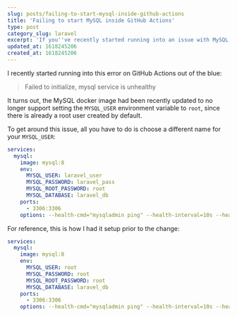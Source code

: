 ```yaml
---
slug: posts/failing-to-start-mysql-inside-github-actions
title: 'Failing to start MySQL inside GitHub Actions'
type: post
category_slug: laravel
excerpt: 'If you''ve recently started running into an issue with MySQL on GitHub Actions, you may need to update your MYSQL_USER variable.'
updated_at: 1618245206
created_at: 1618245206
---
```


I recently started running into this error on GitHub Actions out of the blue:

> Failed to initialize, mysql service is unhealthy

It turns out, the MySQL docker image had been recently updated to no longer support setting the `MYSQL_USER` environment variable to `root`, since there is already a root user created by default.

To get around this issue, all you have to do is choose a different name for your `MYSQL_USER`:

```yaml
services:
  mysql:
    image: mysql:8
    env:
      MYSQL_USER: laravel_user
      MYSQL_PASSWORD: laravel_pass
      MYSQL_ROOT_PASSWORD: root
      MYSQL_DATABASE: laravel_db
    ports:
      - 3306:3306
    options: --health-cmd="mysqladmin ping" --health-interval=10s --health-timeout=5s --health-retries=3
```

For reference, this is how I had it setup prior to the change:

```yaml
services:
  mysql:
    image: mysql:8
    env:
      MYSQL_USER: root
      MYSQL_PASSWORD: root
      MYSQL_ROOT_PASSWORD: root
      MYSQL_DATABASE: laravel_db
    ports:
      - 3306:3306
    options: --health-cmd="mysqladmin ping" --health-interval=10s --health-timeout=5s --health-retries=3
```